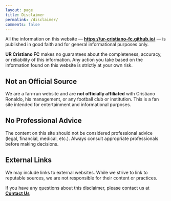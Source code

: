 ```yaml
---
layout: page
title: Disclaimer
permalink: /disclaimer/
comments: false
---
```


All the information on this website — **https://ur-cristiano-fc.github.io/** — is published in good faith and for general informational purposes only.

**UR Cristiano FC** makes no guarantees about the completeness, accuracy, or reliability of this information. Any action you take based on the information found on this website is strictly at your own risk.

## Not an Official Source

We are a fan-run website and are **not officially affiliated** with Cristiano Ronaldo, his management, or any football club or institution. This is a fan site intended for entertainment and informational purposes.

## No Professional Advice

The content on this site should not be considered professional advice (legal, financial, medical, etc.). Always consult appropriate professionals before making decisions.

## External Links

We may include links to external websites. While we strive to link to reputable sources, we are not responsible for their content or practices.

If you have any questions about this disclaimer, please contact us at **[Contact Us](/contact/)**

